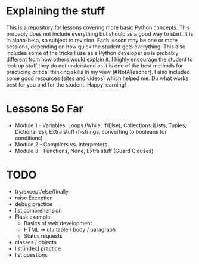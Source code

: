 # Explaining the stuff
This is a repository for lessons covering more basic Python concepts. This probably does not include everything but should as a good way to start. It is in alpha-beta, so subject to revision. Each lesson may be one or more sessions, depending on how quick the student gets everything. This also includes some of the tricks I use as a Python developer so is probably different from how others would explain it. I highly encourage the student to look up stuff they do not understand as it is one of the best methods for practicing critical thinking skills in my view (#NotATeacher). I also included some good resources (sites and videos) which helped me. Do what works best for you and for the student. Happy learning!

# Lessons So Far
* Module 1 - Variables, Loops (While, If/Else), Collections (Lists, Tuples, Dictionaries), Extra stuff (f-strings, converting to booleans for conditions)
* Module 2 - Compilers vs. Interpreters
* Module 3 - Functions, None, Extra stuff (Guard Clauses)

# TODO
* try/except/else/finally
* raise Exception
* debug practice
* list comprehension
* Flask example
  * Basics of web development
  * HTML -> ul / table / body / paragraph
  * Status requests
* classes / objects
* list[index] practice
* list questions
